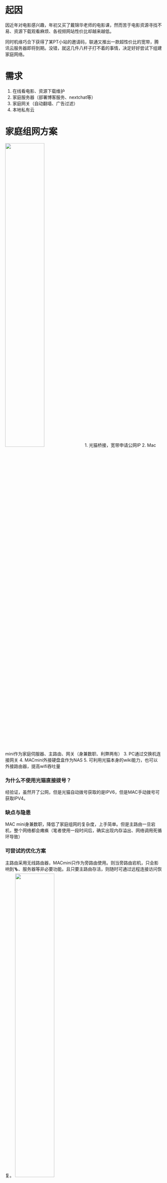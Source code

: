 # 起因
因近年对电影感兴趣，年初又买了戴锦华老师的电影课，然而苦于电影资源寻找不易、资源下载观看麻烦、各视频网站性价比却越来越低。

同时机缘巧合下获得了某PT小站的邀请码，联通又推出一款超性价比的宽带，腾讯云服务器即将到期。没错，就这几件八杆子打不着的事情，决定好好尝试下组建家庭网络。

# 需求
1. 在线看电影、资源下载维护
2. 家庭服务器（部署博客服务、nextchat等）
3. 家庭网关（自动翻墙、广告过滤）
4. 本地私有云

# 家庭组网方案
<img src="image-3.png" height="50%" width="50%">
1. 光猫桥接，宽带申请公网IP
2. Mac mini作为家庭伺服器、主路由、网关（身兼数职、利弊两有）
3. PC通过交换机连接网关
4. MACmini外接硬盘盒作为NAS
5. 可利用光猫本身的wiki能力，也可以外接路由器，提高wifi吞吐量

### 为什么不使用光猫直接拨号？
经验证，虽然开了公网，但是光猫自动拨号获取的是IPV6，但是MAC手动拨号可获取IPV4。

### 缺点与隐患
MAC mini身兼数职，降低了家庭组网的复杂度，上手简单。但是主路由一旦宕机，整个网络都会瘫痪（笔者使用一段时间后，确实出现内存溢出、网络调用死循环导致）

### 可尝试的优化方案
主路由采用无线路由器，MACmini只作为旁路由使用。则当旁路由宕机，只会影响到🪜、服务器等非必要功能。且只要主路由存活，则随时可通过远程连接访问恢复。
<img src="image-2.png" height="50%" width="50%">

## 公网、光猫、宽带
### IP的申请
我使用的是上海联通，开通公网相对来说比较简单，直接打客服电话人工服务即可。
注意不需要说开通IPV4，直接说开通公网即可。笔者就是说了开通IPV4后，客户人员会拒绝给你开通，后续补充说开通V6即可，才给通过。

笔者使用桥接模式拨号后，可以获取到V4公网，此处的公网IP并非固定公网IP，在重新拨号后会被重新更新，后续需要配合DDNS，防止公网IP变动导致无法访问

总之，以笔者所在的上海地区，对于公网IP的申请。只要申请者态度坚决，大概率可以申请到。

### 桥接与宽带拨号
首先，改桥接需要使用到超密，直接找安装宽带的师傅获取即可，一般都可以很爽快的给，特别是宽带安装的服务阶段。

使用超密登陆联通光猫后，进入网络->宽带设置->Internet连接。选择带internet字段的连接名称，设置模式为bridge即可。
需要说明的是，此处绑定端口是指对光猫上端口的利用，即绑定后的端口的光猫可作为交换机与无线wiki使用。
<img src="image-4.png" height="50%" width="50%">
<img src="image-5.png" height="50%" width="50%">
其余的参数不要修改，特别是MTU和Vlan ID。可能会导致一些无法预期的结果。

### 拨号上网
连接光猫开放的绑定段欧，使用MAC自带的PPPoE拨号上网即可。
<img src="image-6.png" height="50%" width="50%">
通过在线的[IP地址查询工具](https://tool.lu/ip/)，可以找到斌登陆服务，由此整个公网访问搭建完毕
<img src="image-7.png" height="50%" width="50%">
<img src="image-8.png" height="50%" width="50%">

### 本地NAS服务
NAS作为网络存储服务，不但知识文件存储，还要保证高可用、可恢复、高可靠，但是作为个人级别的NAS，只要能存取、能随时访问访问，因此笔者主要为了满足以下几点诉求。
* 能满足支持4K视频的在线观看的IO吞吐量
* 较为稳定的文件存储，可接受不可恢复的文件损坏
* 代替百度云盘，在线图片、视频存储与下载
* 耗电量低、使用方便、部署方便、共享方便

#### SMB文件共享
配合MAC mini，如下图所示，使用文件共享，可通过SMB协议共享文件目录。
<img src="image-9.png" height="50%" width="50%">
<img src="image-10.png" height="50%" width="50%">
配合infuse等支持SMB的客户端与开放的公网IP，即可通过互联网连接NAS，进行文件共享。

#### ShadowSocks远程回家
大部分场景，SMB无法直接暴露到公网，一是安全原因、一是SMB相应的445端口可能会被封锁，导致网速受限，或者干脆无法访问。

1. [服务端安装(MAC)](https://github.com/shadowsocks/shadowsocks-rust)

```shell
# 安装服务端
brew install shaodowsocks-rust
# 生成密码
ssservice genkey -m "aes-256-gcm"
# 新增配置文件(ss.json)如下
{
    "server": "0.0.0.0",
    "server_port": 8388,
    "password": "OUQdsZslX6kp34zQKv/HGZ8dLmkeU/ZsPXbtVqjw/Xw=",
    "method": "aes-256-gcm",
    // ONLY FOR `sslocal`
    // Delete these lines if you are running `ssserver` or`ssmanager`
    // "local_address": "127.0.0.1",
    // "local_port": 1080

}
# 服务启动
sudo ssserver -c ss.json
```
如图所示服务启动成功
<img src="image-11.png" height="50%" width="50%">

2. 客户端安装(IOS)
首先需要安装SS客户端，此处推荐shadowRocket，新增配置如图所示
<img src="image-12.png" height="50%" width="50%">
其中地址为上述步骤获取到的公网IP，当然后续配置DDNS后，可调整为域名。

#### Infuse
此处以远程上网看视频为例，推荐使用Infuse。在打开SS代理后，可通过内网IP访问家中服务，配置如下：
<img src="image-13.png" height="50%" width="50%">
通过测速，可观察到连接速度符合出网带宽
<img src="image-14.png" height="50%" width="50%">
